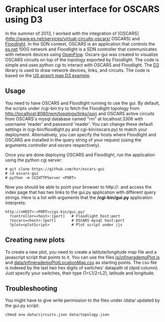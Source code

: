 # Graphical user interface for OSCARS using D3

In the summer of 2013, I worked with the integration of [OSCARS](http://www.es.net/services/virtual-circuits-oscars/ OSCARS) and [Floodlight](http://www.projectfloodlight.org/floodlight/). In the SDN context, OSCARS is an application that controls the [es.net](http://es.net/) 100G network and Floodlight is a SDN controller that communicates with network devices using [OpenFlow](http://www.openflow.org/). Oscars-gui was created to visualize OSCARS circuits on top of the topology exported by Floodlight. The code is simple and uses python cgi to interact with OSCARS and Floodlight. The [D3](http://d3js.org/ "D3 js") library is used to draw network devices, links, and circuits. The code is based on the [US airport map D3 example](http://mbostock.github.io/d3/talk/20111116/airports.html).


## Usage

You need to have OSCARS and Floodlight running to use the gui. By default, the scripts under /cgi-bin try to fetch the Floodlight topology from [http://localhost:8080/wm/topology/links/json](http://localhost:8080/wm/topology/links/json) and OSCARS active circuits from OSCARS's mysql database named "rm" at localhost:3306 with username 'reader' and password 'reader'. You can change these default settings in (cgi-bin/floodlight.py and cgi-bin/oscars.py) to match your deployment. Alternatively, you can specify the hosts where Floodlight and OSCARS are installed in the query string of your request (using the arguments *controller* and *oscars* respectively).

Once you are done deploying OSCARS and Floodlight,  run the application using the python cgi server:

    # git clone https://github.com/hsr/oscars-gui
    # cd oscars-gui
    # python -m CGIHTTPServer <PORT>
    
Now you should be able to point your browser to http://<HOST>:<PORT> and access the index page that has two links to the gui.py application with different query strings. Here is a list with arguments that the __/cgi-bin/gui.py__ application interprets:

    http://<HOST>:<PORT>/cgi-bin/gui.py/
      ?controller=<host>:[port]   # Floodlight host:port
      ?oscars=<host>:[port]       # OSCARS mysql host:port
      ?plot=<plotScript>          # Plot script under /js

## Creating new plots

To create a new plot, you need to create a latitute/longitude map file and a javascript script that points to it. You can use the files [js/infinerademoPlot.js](https://github.com/hsr/oscars-gui/blob/master/js/infinerademoPlot.js) and [data/infinerademoPlotLocationMap.csv](https://github.com/hsr/oscars-gui/blob/master/js/infinerademoLocationMap.csv) as starting points. The csv file is indexed by the last two hex digits of switches' datapath id (dpid column). Just specify your switches, their type (1=L1/2=L2), latitude and longitude.

## Troubleshooting

You might have to give write permission to the files under /data/ updated by the gui.py script:

    chmod o+w data/circuits.json data/topology.json
    



